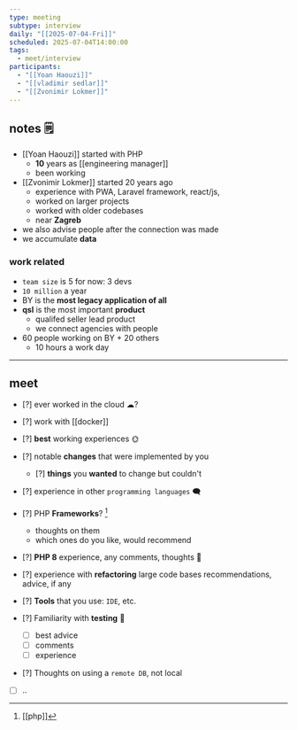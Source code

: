 ```yaml
---
type: meeting
subtype: interview
daily: "[[2025-07-04-Fri]]"
scheduled: 2025-07-04T14:00:00
tags:
  - meet/interview
participants:
  - "[[Yoan Haouzi]]"
  - "[[vladimir sedlar]]"
  - "[[Zvonimir Lokmer]]"
---
```


## notes 🗒

- [[Yoan Haouzi]] started with PHP
	- **10** years as [[engineering manager]]
	- been working 
- [[Zvonimir Lokmer]] started 20 years ago
	- experience with PWA, Laravel framework, react/js, 
	- worked on larger projects
	- worked with older codebases
	- near **Zagreb**
- we also advise people after the connection was made
- we accumulate **data**

### work related

- `team size` is 5 for now: 3 devs
- `10 million` a year
- BY is the **most legacy application of all**
- **qsl** is the most important **product**
	- qualifed seller lead product
	- we connect agencies with people
- 60 people working on BY + 20 others
	- 10 hours a work day

___
## meet

- [?] ever worked in the cloud ☁?
- [?] work with [[docker]]

- [?] **best** working experiences 🌞
- [?] notable **changes** that were implemented by you
	- [?] **things** you **wanted** to change but couldn't
- [?] experience in other `programming languages` 🗨
- [?] PHP **Frameworks**? [^1] 
	- thoughts on them
	- which ones do you like, would recommend
- [?] **PHP 8** experience, any comments, thoughts 💭
- [?] experience with **refactoring** large code bases  recommendations, advice, if any
- [?] **Tools** that you use: `IDE`, etc.
- [?] Familiarity with **testing** 🧪
	- [ ] best advice
	- [ ] comments
	- [ ] experience
- [?] Thoughts on using a `remote DB`, not local
- [ ] ..


[^1]: [[php]]